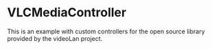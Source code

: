 # VLCMediaController
This is an example with custom controllers for the open source library provided by the videoLan project.
